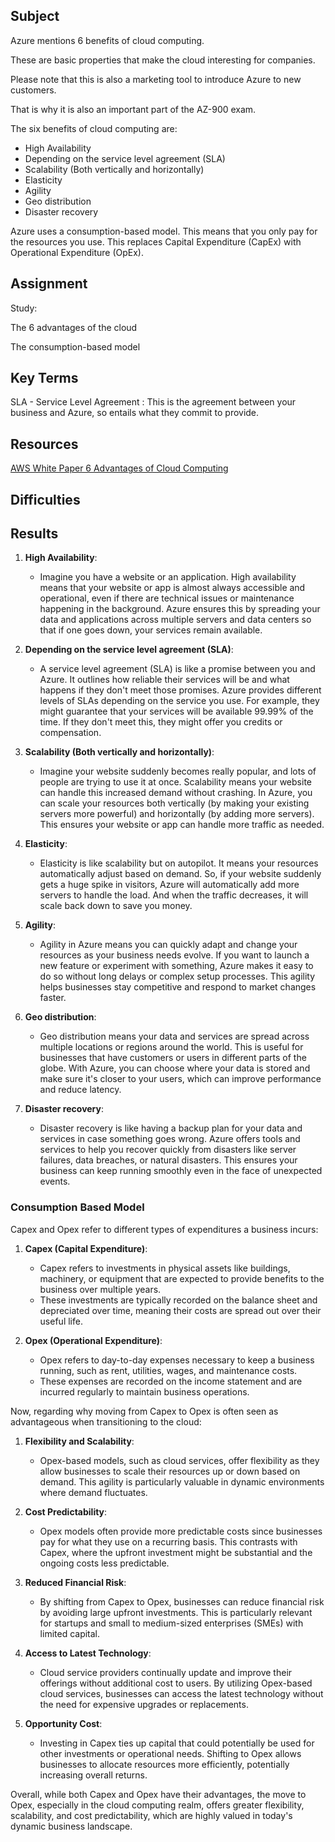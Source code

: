 ## Subject

Azure mentions 6 benefits of cloud computing. 

These are basic properties that make the cloud interesting for companies. 

Please note that this is also a marketing tool to introduce Azure to new customers. 

That is why it is also an important part of the AZ-900 exam.

The six benefits of cloud computing are:

*  High Availability
*  Depending on the service level agreement (SLA)
*  Scalability (Both vertically and horizontally)
*  Elasticity
*  Agility
*  Geo distribution
*  Disaster recovery

  
Azure uses a consumption-based model. This means that you only pay for the resources you use. This replaces Capital Expenditure (CapEx) with Operational Expenditure (OpEx).

## Assignment

Study:

The 6 advantages of the cloud

The consumption-based model

##  Key Terms

SLA - Service Level Agreement : This is the agreement between your business and Azure, so entails what they commit to provide.

##  Resources

[AWS White Paper 6 Advantages of Cloud Computing](https://docs.aws.amazon.com/whitepapers/latest/aws-overview/six-advantages-of-cloud-computing.html)

##  Difficulties

##  Results

1. **High Availability**:
   - Imagine you have a website or an application. High availability means that your website or app is almost always accessible and operational, even if there are technical issues or maintenance happening in the background. Azure ensures this by spreading your data and applications across multiple servers and data centers so that if one goes down, your services remain available.

2. **Depending on the service level agreement (SLA)**:
   - A service level agreement (SLA) is like a promise between you and Azure. It outlines how reliable their services will be and what happens if they don't meet those promises. Azure provides different levels of SLAs depending on the service you use. For example, they might guarantee that your services will be available 99.99% of the time. If they don't meet this, they might offer you credits or compensation.

3. **Scalability (Both vertically and horizontally)**:
   - Imagine your website suddenly becomes really popular, and lots of people are trying to use it at once. Scalability means your website can handle this increased demand without crashing. In Azure, you can scale your resources both vertically (by making your existing servers more powerful) and horizontally (by adding more servers). This ensures your website or app can handle more traffic as needed.

4. **Elasticity**:
   - Elasticity is like scalability but on autopilot. It means your resources automatically adjust based on demand. So, if your website suddenly gets a huge spike in visitors, Azure will automatically add more servers to handle the load. And when the traffic decreases, it will scale back down to save you money.

5. **Agility**:
   - Agility in Azure means you can quickly adapt and change your resources as your business needs evolve. If you want to launch a new feature or experiment with something, Azure makes it easy to do so without long delays or complex setup processes. This agility helps businesses stay competitive and respond to market changes faster.

6. **Geo distribution**:
   - Geo distribution means your data and services are spread across multiple locations or regions around the world. This is useful for businesses that have customers or users in different parts of the globe. With Azure, you can choose where your data is stored and make sure it's closer to your users, which can improve performance and reduce latency.

7. **Disaster recovery**:
   - Disaster recovery is like having a backup plan for your data and services in case something goes wrong. Azure offers tools and services to help you recover quickly from disasters like server failures, data breaches, or natural disasters. This ensures your business can keep running smoothly even in the face of unexpected events.
  
### Consumption Based Model

Capex and Opex refer to different types of expenditures a business incurs:

1. **Capex (Capital Expenditure)**:
   - Capex refers to investments in physical assets like buildings, machinery, or equipment that are expected to provide benefits to the business over multiple years.
   - These investments are typically recorded on the balance sheet and depreciated over time, meaning their costs are spread out over their useful life.

2. **Opex (Operational Expenditure)**:
   - Opex refers to day-to-day expenses necessary to keep a business running, such as rent, utilities, wages, and maintenance costs.
   - These expenses are recorded on the income statement and are incurred regularly to maintain business operations.

Now, regarding why moving from Capex to Opex is often seen as advantageous when transitioning to the cloud:

1. **Flexibility and Scalability**:
   - Opex-based models, such as cloud services, offer flexibility as they allow businesses to scale their resources up or down based on demand. This agility is particularly valuable in dynamic environments where demand fluctuates.

2. **Cost Predictability**:
   - Opex models often provide more predictable costs since businesses pay for what they use on a recurring basis. This contrasts with Capex, where the upfront investment might be substantial and the ongoing costs less predictable.

3. **Reduced Financial Risk**:
   - By shifting from Capex to Opex, businesses can reduce financial risk by avoiding large upfront investments. This is particularly relevant for startups and small to medium-sized enterprises (SMEs) with limited capital.

4. **Access to Latest Technology**:
   - Cloud service providers continually update and improve their offerings without additional cost to users. By utilizing Opex-based cloud services, businesses can access the latest technology without the need for expensive upgrades or replacements.

5. **Opportunity Cost**:
   - Investing in Capex ties up capital that could potentially be used for other investments or operational needs. Shifting to Opex allows businesses to allocate resources more efficiently, potentially increasing overall returns.

Overall, while both Capex and Opex have their advantages, the move to Opex, especially in the cloud computing realm, offers greater flexibility, scalability, and cost predictability, which are highly valued in today's dynamic business landscape.
